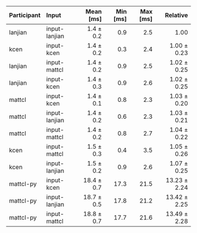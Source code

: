 | Participant | Input | Mean [ms] | Min [ms] | Max [ms] | Relative |
|:---|:---|---:|---:|---:|---:|
| lanjian | input-lanjian | 1.4 ± 0.2 | 0.9 | 2.5 | 1.00 |
| kcen | input-kcen | 1.4 ± 0.2 | 0.3 | 2.4 | 1.00 ± 0.23 |
| lanjian | input-mattcl | 1.4 ± 0.2 | 0.9 | 2.5 | 1.02 ± 0.25 |
| lanjian | input-kcen | 1.4 ± 0.3 | 0.9 | 2.6 | 1.02 ± 0.25 |
| mattcl | input-kcen | 1.4 ± 0.1 | 0.8 | 2.3 | 1.03 ± 0.20 |
| mattcl | input-lanjian | 1.4 ± 0.2 | 0.6 | 2.3 | 1.03 ± 0.21 |
| mattcl | input-mattcl | 1.4 ± 0.2 | 0.8 | 2.7 | 1.04 ± 0.22 |
| kcen | input-mattcl | 1.5 ± 0.3 | 0.4 | 3.5 | 1.05 ± 0.26 |
| kcen | input-lanjian | 1.5 ± 0.2 | 0.9 | 2.6 | 1.07 ± 0.25 |
| mattcl-py | input-kcen | 18.4 ± 0.7 | 17.3 | 21.5 | 13.23 ± 2.24 |
| mattcl-py | input-lanjian | 18.7 ± 0.5 | 17.8 | 21.2 | 13.42 ± 2.25 |
| mattcl-py | input-mattcl | 18.8 ± 0.7 | 17.7 | 21.6 | 13.49 ± 2.28 |
